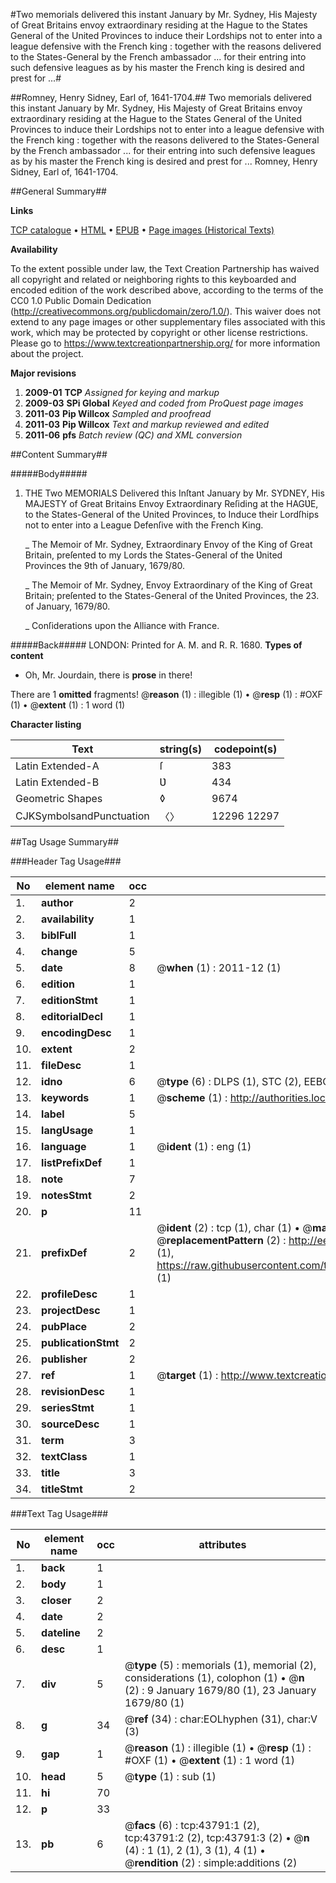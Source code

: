 #Two memorials delivered this instant January by Mr. Sydney, His Majesty of Great Britains envoy extraordinary residing at the Hague to the States General of the United Provinces to induce their Lordships not to enter into a league defensive with the French king : together with the reasons delivered to the States-General by the French ambassador ... for their entring into such defensive leagues as by his master the French king is desired and prest for ...#

##Romney, Henry Sidney, Earl of, 1641-1704.##
Two memorials delivered this instant January by Mr. Sydney, His Majesty of Great Britains envoy extraordinary residing at the Hague to the States General of the United Provinces to induce their Lordships not to enter into a league defensive with the French king : together with the reasons delivered to the States-General by the French ambassador ... for their entring into such defensive leagues as by his master the French king is desired and prest for ...
Romney, Henry Sidney, Earl of, 1641-1704.

##General Summary##

**Links**

[TCP catalogue](http://www.ota.ox.ac.uk/tcp/)  • 
[HTML](http://tei.it.ox.ac.uk/tcp/Texts-HTML/free/A70/A70950.html)  • 
[EPUB](http://tei.it.ox.ac.uk/tcp/Texts-EPUB/free/A70/A70950.epub) • 
[Page images (Historical Texts)](https://historicaltexts.jisc.ac.uk/eebo-09602448e)

**Availability**

To the extent possible under law, the Text Creation Partnership has waived all copyright and related or neighboring rights to this keyboarded and encoded edition of the work described above, according to the terms of the CC0 1.0 Public Domain Dedication (http://creativecommons.org/publicdomain/zero/1.0/). This waiver does not extend to any page images or other supplementary files associated with this work, which may be protected by copyright or other license restrictions. Please go to https://www.textcreationpartnership.org/ for more information about the project.

**Major revisions**

1. __2009-01__ __TCP__ *Assigned for keying and markup*
1. __2009-03__ __SPi Global__ *Keyed and coded from ProQuest page images*
1. __2011-03__ __Pip Willcox__ *Sampled and proofread*
1. __2011-03__ __Pip Willcox__ *Text and markup reviewed and edited*
1. __2011-06__ __pfs__ *Batch review (QC) and XML conversion*

##Content Summary##

#####Body#####

1. THE Two MEMORIALS Delivered this Inſtant January by Mr. SYDNEY, His MAJESTY of Great Britains Envoy Extraordinary Reſiding at the HAGƲE, to the States-General of the United Provinces, to Induce their Lordſhips not to enter into a League Defenſive with the French King.

    _ The Memoir of Mr. Sydney, Extraordinary Envoy of the King of Great Britain, preſented to my Lords the States-General of the Ʋnited Provinces the 9th of January, 1679/80.

    _ The Memoir of Mr. Sydney, Envoy Extraordinary of the King of Great Britain; preſented to the States-General of the Ʋnited Provinces, the 23. of January, 1679/80.

    _ Conſiderations upon the Alliance with France.

#####Back#####
LONDON: Printed for A. M. and R. R. 1680.
**Types of content**

  * Oh, Mr. Jourdain, there is **prose** in there!

There are 1 **omitted** fragments! 
 @__reason__ (1) : illegible (1)  •  @__resp__ (1) : #OXF (1)  •  @__extent__ (1) : 1 word (1)

**Character listing**


|Text|string(s)|codepoint(s)|
|---|---|---|
|Latin Extended-A|ſ|383|
|Latin Extended-B|Ʋ|434|
|Geometric Shapes|◊|9674|
|CJKSymbolsandPunctuation|〈〉|12296 12297|

##Tag Usage Summary##

###Header Tag Usage###

|No|element name|occ|attributes|
|---|---|---|---|
|1.|__author__|2||
|2.|__availability__|1||
|3.|__biblFull__|1||
|4.|__change__|5||
|5.|__date__|8| @__when__ (1) : 2011-12 (1)|
|6.|__edition__|1||
|7.|__editionStmt__|1||
|8.|__editorialDecl__|1||
|9.|__encodingDesc__|1||
|10.|__extent__|2||
|11.|__fileDesc__|1||
|12.|__idno__|6| @__type__ (6) : DLPS (1), STC (2), EEBO-CITATION (1), OCLC (1), VID (1)|
|13.|__keywords__|1| @__scheme__ (1) : http://authorities.loc.gov/ (1)|
|14.|__label__|5||
|15.|__langUsage__|1||
|16.|__language__|1| @__ident__ (1) : eng (1)|
|17.|__listPrefixDef__|1||
|18.|__note__|7||
|19.|__notesStmt__|2||
|20.|__p__|11||
|21.|__prefixDef__|2| @__ident__ (2) : tcp (1), char (1)  •  @__matchPattern__ (2) : ([0-9\-]+):([0-9IVX]+) (1), (.+) (1)  •  @__replacementPattern__ (2) : http://eebo.chadwyck.com/downloadtiff?vid=$1&page=$2 (1), https://raw.githubusercontent.com/textcreationpartnership/Texts/master/tcpchars.xml#$1 (1)|
|22.|__profileDesc__|1||
|23.|__projectDesc__|1||
|24.|__pubPlace__|2||
|25.|__publicationStmt__|2||
|26.|__publisher__|2||
|27.|__ref__|1| @__target__ (1) : http://www.textcreationpartnership.org/docs/. (1)|
|28.|__revisionDesc__|1||
|29.|__seriesStmt__|1||
|30.|__sourceDesc__|1||
|31.|__term__|3||
|32.|__textClass__|1||
|33.|__title__|3||
|34.|__titleStmt__|2||


###Text Tag Usage###

|No|element name|occ|attributes|
|---|---|---|---|
|1.|__back__|1||
|2.|__body__|1||
|3.|__closer__|2||
|4.|__date__|2||
|5.|__dateline__|2||
|6.|__desc__|1||
|7.|__div__|5| @__type__ (5) : memorials (1), memorial (2), considerations (1), colophon (1)  •  @__n__ (2) : 9 January 1679/80 (1), 23 January 1679/80 (1)|
|8.|__g__|34| @__ref__ (34) : char:EOLhyphen (31), char:V (3)|
|9.|__gap__|1| @__reason__ (1) : illegible (1)  •  @__resp__ (1) : #OXF (1)  •  @__extent__ (1) : 1 word (1)|
|10.|__head__|5| @__type__ (1) : sub (1)|
|11.|__hi__|70||
|12.|__p__|33||
|13.|__pb__|6| @__facs__ (6) : tcp:43791:1 (2), tcp:43791:2 (2), tcp:43791:3 (2)  •  @__n__ (4) : 1 (1), 2 (1), 3 (1), 4 (1)  •  @__rendition__ (2) : simple:additions (2)|
